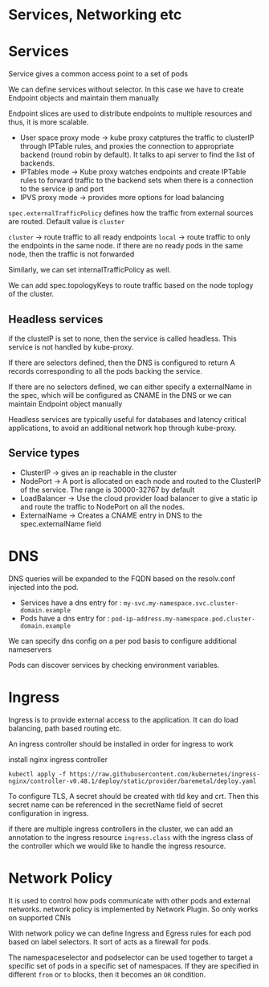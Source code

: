 # Services, Networking etc

# Services

Service gives a common access point to a set of pods

We can define services without selector. In this case we have to create Endpoint
objects and maintain them manually

Endpoint slices are used to distribute endpoints to multiple resources and thus,
it is more scalable.

* User space proxy mode -> kube proxy catptures the traffic to clusterIP through
  IPTable rules, and proxies the connection to appropriate backend (round robin
  by default). It talks to api server to find the list of backends.
* IPTables mode -> Kube proxy watches endpoints and create IPTable rules to
  forward traffic to the backend sets when there is a connection to the service
  ip and port
* IPVS proxy mode -> provides more options for load balancing


`spec.externalTrafficPolicy` defines how the traffic from external sources are
routed. Default value is `cluster`

`cluster` -> route traffic to all ready endpoints
`local` -> route traffic to only the endpoints in the same node. if there are
no ready pods in the same node, then the traffic is not forwarded

Similarly, we can set internalTrafficPolicy as well.

We can add spec.topologyKeys to route traffic based on the node toplogy of the
cluster.

## Headless services

if the clusteIP is set to none, then the service is called headless. This
service is not handled by kube-proxy.

If there are selectors defined, then the DNS is configured to return A records
corresponding to all the pods backing the service.

If there are no selectors defined, we can either specify a externalName in the
spec, which will be configured as CNAME in the DNS or we can maintain Endpoint
object manually

Headless services are typically useful for databases and latency critical
applications, to avoid an additional network hop through kube-proxy.

## Service types

* ClusterIP -> gives an ip reachable in the cluster
* NodePort -> A port is allocated on each node and routed to the ClusterIP of
  the service. The range is 30000-32767 by default
* LoadBalancer -> Use the cloud provider load balancer to give a static ip and
  route the traffic to NodePort on all the nodes.
* ExternalName -> Creates a CNAME entry in DNS to the spec.externalName field 

# DNS

DNS queries will be expanded to the FQDN based on the resolv.conf injected into
the pod.

* Services have a dns entry for :
  `my-svc.my-namespace.svc.cluster-domain.example`
* Pods have a dns entry for : `pod-ip-address.my-namespace.pod.cluster-domain.example`

We can specify dns config on a per pod basis to configure additional nameservers

Pods can discover services by checking environment variables.

# Ingress

Ingress is to provide external access to the application. It can do load
balancing, path based routing etc.

An ingress controller should be installed in order for ingress to work

install nginx ingress controller
```
kubectl apply -f https://raw.githubusercontent.com/kubernetes/ingress-nginx/controller-v0.48.1/deploy/static/provider/baremetal/deploy.yaml
```

To configure TLS, A secret should be created with tld key and crt. Then this
secret name can be referenced in the secretName field of secret configuration in
ingress.

if there are multiple ingress controllers in the cluster, we can add an
annotation to the ingress resource `ingress.class` with the ingress class of the
controller which we would like to handle the ingress resource.

# Network Policy

It is used to control how pods communicate with other pods and external
networks.
network policy is implemented by Network Plugin. So only works on supported CNIs

With network policy we can define Ingress and Egress rules for each pod based on
label selectors. It sort of acts as a firewall for pods.

The namespaceselector and podselector can be used together to target a specific
set of pods in a specific set of namespaces. If they are specified in different
`from` or `to` blocks, then it becomes an `OR` condition.
